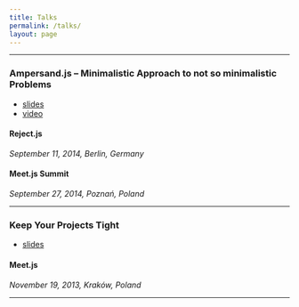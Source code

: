 ```yaml
---
title: Talks
permalink: /talks/
layout: page
---
```


---

### Ampersand.js – Minimalistic Approach to not so minimalistic Problems
- [slides](https://speakerdeck.com/kamilogorek/ampersand-dot-js-minimalistic-approach-to-not-so-minimalistic-problems)
- [video](https://www.youtube.com/watch?v=2Rzxn-xaFkg)

#### Reject.js
_September 11, 2014, Berlin, Germany_

#### Meet.js Summit
_September 27, 2014, Poznań, Poland_

---

### Keep Your Projects Tight
- [slides](https://speakerdeck.com/kamilogorek/keep-your-projects-tight)

#### Meet.js
_November 19, 2013, Kraków, Poland_

---
